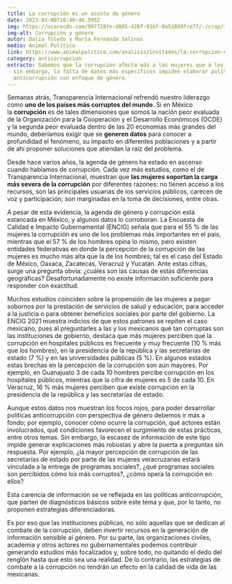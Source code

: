 ```yaml
---
title: La corrupción es un asunto de género
date: 2023-03-08T16:40:46.595Z
img: https://ucarecdn.com/997728fe-d805-426f-91bf-0a51889fce7f/-/crop/1001x527/5,0/-/preview/
img-alt: Corrupción y género
autor: Dalia Toledo y María Fernanda Salinas
medio: Animal Político
link: https://www.animalpolitico.com/analisis/invitades/la-corrupcion-es-un-asunto-de-genero
category: anticorrupcion
extracto: Sabemos que la corrupción afecta más a las mujeres que a los hombres;
  sin embargo, la falta de datos más específicos impiden elaborar políticas
  anticorrupción con enfoque de género.
---
```

Semanas atrás, Transparencia Internacional refrendó nuestro liderazgo como **uno de los países más corruptos del mundo**. Si en México la **corrupción** es de tales dimensiones que somos la nación peor evaluada de la Organización para la Cooperación y el Desarrollo Económicos (OCDE) y la segunda peor evaluada dentro de las 20 economías más grandes del mundo, deberíamos exigir que se **generen datos** para conocer a profundidad el fenómeno, su impacto en diferentes poblaciones y a partir de ahí proponer soluciones que atiendan la raíz del problema.



Desde hace varios años, la agenda de género ha estado en ascenso cuando hablamos de corrupción. Cada vez más estudios, como el de Transparencia Internacional, muestran que **las mujeres soportan la carga más severa de la corrupción** por diferentes razones: no tienen acceso a los recursos, son las principales usuarias de los servicios públicos, carecen de voz y participación; son marginadas en la toma de decisiones, entre otras.



A pesar de esta evidencia, la agenda de género y corrupción está estancada en México, y algunos datos lo corroboran. La Encuesta de Calidad e Impacto Gubernamental (ENCIG) señala que para el 55 % de las mujeres la corrupción es uno de los problemas más importantes en el país, mientras que el 57 % de los hombres opina lo mismo, pero existen entidades federativas en donde la percepción de la corrupción de las mujeres es mucho más alta que la de los hombres; tal es el caso del Estado de México, Oaxaca, Zacatecas, Veracruz y Yucatán. Ante estas cifras, surge una pregunta obvia: ¿cuáles son las causas de estas diferencias geográficas? Desafortunadamente no existe información suficiente para responder con exactitud.



Muchos estudios coinciden sobre la propensión de las mujeres a pagar sobornos por la prestación de servicios de salud y educación, para acceder a la justicia o para obtener beneficios sociales por parte del gobierno. La ENCIG 2021 muestra indicios de que estos patrones se repiten el caso mexicano, pues al preguntarles a las y los mexicanos qué tan corruptas son las instituciones de gobierno, destaca que más mujeres perciben que la corrupción en hospitales públicos es frecuente y muy frecuente (10 % más que los hombres), en la presidencia de la república y las secretarías de estado (7 %) y en las universidades públicas (5 %). En algunos estados estas brechas en la percepción de la corrupción son aún mayores. Por ejemplo, en Guanajuato 3 de cada 10 hombres percibe corrupción en los hospitales públicos, mientras que la cifra de mujeres es 5 de cada 10. En Veracruz, 16 % más mujeres perciben que existe corrupción en la presidencia de la república y las secretarías de estado.



Aunque estos datos nos muestran los focos rojos, para poder desarrollar políticas anticorrupción con perspectiva de género debemos ir más a fondo; por ejemplo, conocer cómo ocurre la corrupción, qué actores están involucrados, qué condiciones favorecen el surgimiento de estas prácticas, entre otros temas. Sin embargo, la escasez de información de este tipo impide generar explicaciones más robustas y abre la puerta a preguntas sin respuesta. Por ejemplo, ¿la mayor percepción de corrupción de las secretarías de estado por parte de las mujeres veracruzanas estará vinculada a la entrega de programas sociales?, ¿qué programas sociales son percibidos cómo los más corruptos?, ¿cómo opera la corrupción en ellos?



Esta carencia de información se ve reflejada en las políticas anticorrupción, que parten de diagnósticos básicos sobre este tema y que, por lo tanto, no proponen estrategias diferenciadoras.



Es por eso que las instituciones públicas, no sólo aquellas que se dedican al combate de la corrupción, deben invertir recursos en la generación de información sensible al género. Por su parte, las organizaciones civiles, academia y otros actores no gubernamentales podemos contribuir generando estudios más focalizados y, sobre todo, no quitando el dedo del renglón hasta que esto sea una realidad. De lo contrario, las estrategias de combate a la corrupción no tendrán un efecto en la calidad de vida de las mexicanas.